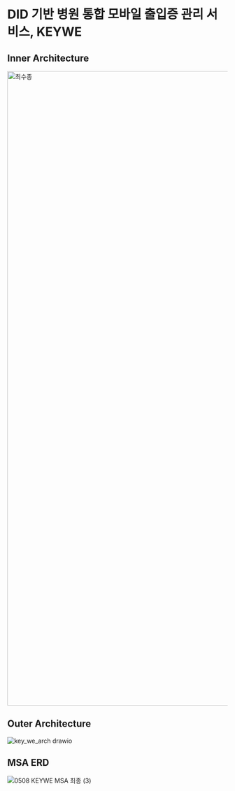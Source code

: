 # DID 기반 병원 통합 모바일 출입증 관리 서비스, KEYWE

## Inner Architecture
<img width="2180" height="1450" alt="최수종" src="https://github.com/user-attachments/assets/84b3dc6f-be93-44ef-a499-a9a810d58060" />

## Outer Architecture
![key_we_arch drawio](https://github.com/user-attachments/assets/edda2a99-50b7-4201-a2f9-79dee9135c20)

## MSA ERD
![0508 KEYWE MSA 최종 (3)](https://github.com/user-attachments/assets/9a88752b-bc0d-4c9c-b696-f9edac3261bb)

